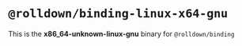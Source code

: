 # `@rolldown/binding-linux-x64-gnu`

This is the **x86_64-unknown-linux-gnu** binary for `@rolldown/binding`
